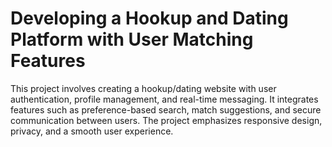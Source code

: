 # Developing a Hookup and Dating Platform with User Matching Features
This project involves creating a hookup/dating website with user authentication, profile management, and real-time messaging. It integrates features such as preference-based search, match suggestions, and secure communication between users. The project emphasizes responsive design, privacy, and a smooth user experience.
